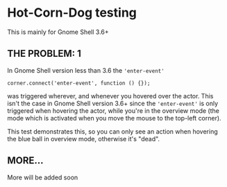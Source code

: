 Hot-Corn-Dog testing
============

This is mainly for Gnome Shell 3.6+

THE PROBLEM: 1
------------

In Gnome Shell version less than 3.6 the `'enter-event'`

    corner.connect('enter-event', function () {});

was triggered wherever, and whenever you hovered over the actor. This isn't the case in Gnome Shell version 3.6+ since the `'enter-event'` is only triggered when hovering the actor, while you're in the overview mode (the mode which is activated when you move the mouse to the top-left corner).

This test demonstrates this, so you can only see an action when hovering the blue ball in overview mode, otherwise it's "dead".

MORE...
------------

More will be added soon